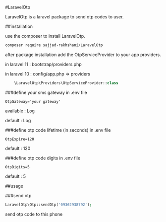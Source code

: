 #LaravelOtp

LaravelOtp is a laravel package to send otp codes to user.

##installation

use the composer to install LaravelOtp.
```bash
composer require sajjad-rakhshani/LaravelOtp
```
after package installation add the OtpServiceProvider to your app providers.

in laravel 11 : bootstrap/providers.php

in laravel 10 : config/app.php => providers

```php
    \LaravelOtp\Providers\OtpServiceProvider::class
```
###define your sms gateway in .env file
```text
OtpGateway='your gateway'
```
available : Log

default : Log

###define otp code lifetime (in seconds) in .env file
```text
OtpExpire=120
```
default : 120

###define otp code digits in .env file
```text
OtpDigits=5
```
default : 5

##usage

###send otp
```php
LaravelOtp\Otp::sendOtp('09362938792');
```
send otp code to this phone
